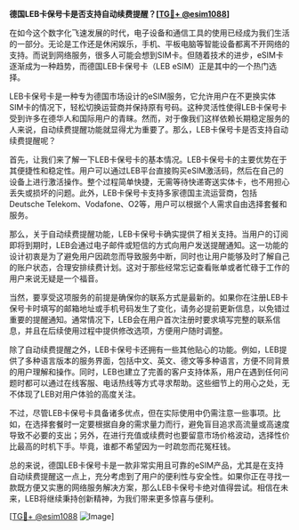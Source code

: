 **德国LEB卡保号卡是否支持自动续费提醒？[[TG💪+ @esim1088](https://t.me/s/esim1088)]**

在如今这个数字化飞速发展的时代，电子设备和通信工具的使用已经成为我们生活的一部分。无论是工作还是休闲娱乐，手机、平板电脑等智能设备都离不开网络的支持。而说到网络服务，很多人可能会想到SIM卡。但随着技术的进步，eSIM卡逐渐成为一种趋势，而德国LEB卡保号卡（LEB eSIM）正是其中的一个热门选择。

LEB卡保号卡是一种专为德国市场设计的eSIM服务，它允许用户在不更换实体SIM卡的情况下，轻松切换运营商并保持原有号码。这种灵活性使得LEB卡保号卡受到许多在德华人和国际用户的青睐。然而，对于像我们这样依赖长期稳定服务的人来说，自动续费提醒功能就显得尤为重要了。那么，LEB卡保号卡是否支持自动续费提醒呢？

首先，让我们来了解一下LEB卡保号卡的基本情况。LEB卡保号卡的主要优势在于其便捷性和稳定性。用户可以通过LEB平台直接购买eSIM激活码，然后在自己的设备上进行激活操作。整个过程简单快捷，无需等待快递寄送实体卡，也不用担心丢失或损坏的问题。此外，LEB卡保号卡支持多家德国主流运营商，包括Deutsche Telekom、Vodafone、O2等，用户可以根据个人需求自由选择套餐和服务。

那么，关于自动续费提醒功能，LEB卡保号卡确实提供了相关支持。当用户的订阅即将到期时，LEB会通过电子邮件或短信的方式向用户发送提醒通知。这一功能的设计初衷是为了避免用户因疏忽而导致服务中断，同时也让用户能够及时了解自己的账户状态，合理安排续费计划。这对于那些经常忘记查看账单或者忙碌于工作的用户来说无疑是一个福音。

当然，要享受这项服务的前提是确保你的联系方式是最新的。如果你在注册LEB卡保号卡时填写的邮箱地址或手机号码发生了变化，请务必提前更新信息，以免错过重要的提醒通知。通常情况下，LEB会在用户首次注册时要求填写完整的联系信息，并且在后续使用过程中提供修改选项，方便用户随时调整。

除了自动续费提醒之外，LEB卡保号卡还拥有一些其他贴心的功能。例如，LEB提供了多种语言版本的服务界面，包括中文、英文、德文等多种语言，方便不同背景的用户理解和操作。同时，LEB也建立了完善的客户支持体系，用户在遇到任何问题时都可以通过在线客服、电话热线等方式寻求帮助。这些细节上的用心之处，无不体现了LEB对用户体验的高度关注。

不过，尽管LEB卡保号卡具备诸多优点，但在实际使用中仍需注意一些事项。比如，在选择套餐时一定要根据自身的需求量力而行，避免盲目追求高流量或高速度导致不必要的支出；另外，在进行充值或续费时也要留意市场价格波动，选择性价比最高的时机下手。毕竟，谁都不希望因为一时疏忽而花冤枉钱。

总的来说，德国LEB卡保号卡是一款非常实用且可靠的eSIM产品，尤其是在支持自动续费提醒这一点上，充分考虑到了用户的便利性与安全性。如果你正在寻找一款既方便又实惠的网络服务解决方案，那么LEB卡保号卡绝对值得尝试。相信在未来，LEB将继续秉持创新精神，为我们带来更多惊喜与便利。

[[TG💪+ @esim1088](https://t.me/s/esim1088) ![Image](https://i.postimg.cc/4NQfJmqS/Snipaste-2025-05-13-00-14-12.png)]